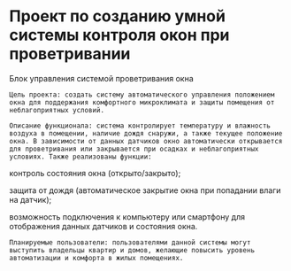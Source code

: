 # Проект по созданию умной системы контроля окон при проветривании

Блок управления системой проветривания окна

	Цель проекта: создать систему автоматического управления положением окна для поддержания комфортного микроклимата и защиты помещения от неблагоприятных условий.

	Описание функционала: система контролирует температуру и влажность воздуха в помещении, наличие дождя снаружи, а также текущее положение окна. В зависимости от данных датчиков окно автоматически открывается для проветривания или закрывается при осадках и неблагоприятных условиях. Также реализованы функции:

контроль состояния окна (открыто/закрыто);

защита от дождя (автоматическое закрытие окна при попадании влаги на датчик);

возможность подключения к компьютеру или смартфону для отображения данных датчиков и состояния окна.

	Планируемые пользователи: пользователями данной системы могут выступить владельцы квартир и домов, желающие повысить уровень автоматизации и комфорта в жилых помещениях.
